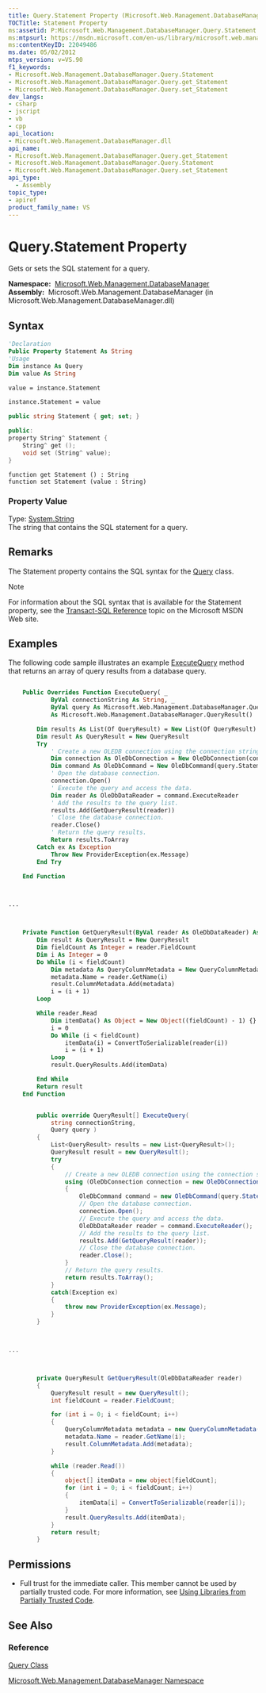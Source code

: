 ```yaml
---
title: Query.Statement Property (Microsoft.Web.Management.DatabaseManager)
TOCTitle: Statement Property
ms:assetid: P:Microsoft.Web.Management.DatabaseManager.Query.Statement
ms:mtpsurl: https://msdn.microsoft.com/en-us/library/microsoft.web.management.databasemanager.query.statement(v=VS.90)
ms:contentKeyID: 22049486
ms.date: 05/02/2012
mtps_version: v=VS.90
f1_keywords:
- Microsoft.Web.Management.DatabaseManager.Query.Statement
- Microsoft.Web.Management.DatabaseManager.Query.get_Statement
- Microsoft.Web.Management.DatabaseManager.Query.set_Statement
dev_langs:
- csharp
- jscript
- vb
- cpp
api_location:
- Microsoft.Web.Management.DatabaseManager.dll
api_name:
- Microsoft.Web.Management.DatabaseManager.Query.get_Statement
- Microsoft.Web.Management.DatabaseManager.Query.Statement
- Microsoft.Web.Management.DatabaseManager.Query.set_Statement
api_type:
  - Assembly
topic_type:
- apiref
product_family_name: VS
---
```


# Query.Statement Property

Gets or sets the SQL statement for a query.

**Namespace:**  [Microsoft.Web.Management.DatabaseManager](microsoft-web-management-databasemanager-namespace.md)  
**Assembly:**  Microsoft.Web.Management.DatabaseManager (in Microsoft.Web.Management.DatabaseManager.dll)

## Syntax

```vb
'Declaration
Public Property Statement As String
'Usage
Dim instance As Query
Dim value As String

value = instance.Statement

instance.Statement = value
```

```csharp
public string Statement { get; set; }
```

```cpp
public:
property String^ Statement {
    String^ get ();
    void set (String^ value);
}
```

```jscript
function get Statement () : String
function set Statement (value : String)
```

### Property Value

Type: [System.String](https://msdn.microsoft.com/library/s1wwdcbf)  
The string that contains the SQL statement for a query.  

## Remarks

The Statement property contains the SQL syntax for the [Query](query-class-microsoft-web-management-databasemanager.md) class.


> [!NOTE]  
> For information about the SQL syntax that is available for the Statement property, see the [Transact-SQL Reference](http://msdn.microsoft.com/en-us/library/bb510741.aspx) topic on the Microsoft MSDN Web site.


## Examples

The following code sample illustrates an example [ExecuteQuery](databaseprovider-executequery-method-microsoft-web-management-databasemanager.md) method that returns an array of query results from a database query.

```vb

    Public Overrides Function ExecuteQuery( _
            ByVal connectionString As String, _
            ByVal query As Microsoft.Web.Management.DatabaseManager.Query) _
            As Microsoft.Web.Management.DatabaseManager.QueryResult()

        Dim results As List(Of QueryResult) = New List(Of QueryResult)
        Dim result As QueryResult = New QueryResult
        Try
            ' Create a new OLEDB connection using the connection string.
            Dim connection As OleDbConnection = New OleDbConnection(connectionString)
            Dim command As OleDbCommand = New OleDbCommand(query.Statement, connection)
            ' Open the database connection.
            connection.Open()
            ' Execute the query and access the data.
            Dim reader As OleDbDataReader = command.ExecuteReader
            ' Add the results to the query list.
            results.Add(GetQueryResult(reader))
            ' Close the database connection.
            reader.Close()
            ' Return the query results.
            Return results.ToArray
        Catch ex As Exception
            Throw New ProviderException(ex.Message)
        End Try

    End Function



...



    Private Function GetQueryResult(ByVal reader As OleDbDataReader) As QueryResult
        Dim result As QueryResult = New QueryResult
        Dim fieldCount As Integer = reader.FieldCount
        Dim i As Integer = 0
        Do While (i < fieldCount)
            Dim metadata As QueryColumnMetadata = New QueryColumnMetadata
            metadata.Name = reader.GetName(i)
            result.ColumnMetadata.Add(metadata)
            i = (i + 1)
        Loop

        While reader.Read
            Dim itemData() As Object = New Object((fieldCount) - 1) {}
            i = 0
            Do While (i < fieldCount)
                itemData(i) = ConvertToSerializable(reader(i))
                i = (i + 1)
            Loop
            result.QueryResults.Add(itemData)

        End While
        Return result
    End Function

```

```csharp

        public override QueryResult[] ExecuteQuery(
            string connectionString,
            Query query )
        {
            List<QueryResult> results = new List<QueryResult>();
            QueryResult result = new QueryResult();
            try
            {
                // Create a new OLEDB connection using the connection string.
                using (OleDbConnection connection = new OleDbConnection(connectionString))
                {
                    OleDbCommand command = new OleDbCommand(query.Statement, connection);
                    // Open the database connection.
                    connection.Open();
                    // Execute the query and access the data.
                    OleDbDataReader reader = command.ExecuteReader();
                    // Add the results to the query list.
                    results.Add(GetQueryResult(reader));
                    // Close the database connection.
                    reader.Close();
                }
                // Return the query results.
                return results.ToArray();
            }
            catch(Exception ex)
            {
                throw new ProviderException(ex.Message);
            }
        }



...



        private QueryResult GetQueryResult(OleDbDataReader reader)
        {
            QueryResult result = new QueryResult();
            int fieldCount = reader.FieldCount;

            for (int i = 0; i < fieldCount; i++)
            {
                QueryColumnMetadata metadata = new QueryColumnMetadata();
                metadata.Name = reader.GetName(i);
                result.ColumnMetadata.Add(metadata);
            }

            while (reader.Read())
            {
                object[] itemData = new object[fieldCount];
                for (int i = 0; i < fieldCount; i++)
                {
                    itemData[i] = ConvertToSerializable(reader[i]);
                }
                result.QueryResults.Add(itemData);
            }
            return result;
        }

```

## Permissions

  - Full trust for the immediate caller. This member cannot be used by partially trusted code. For more information, see [Using Libraries from Partially Trusted Code](https://msdn.microsoft.com/library/8skskf63).

## See Also

### Reference

[Query Class](query-class-microsoft-web-management-databasemanager.md)

[Microsoft.Web.Management.DatabaseManager Namespace](microsoft-web-management-databasemanager-namespace.md)

